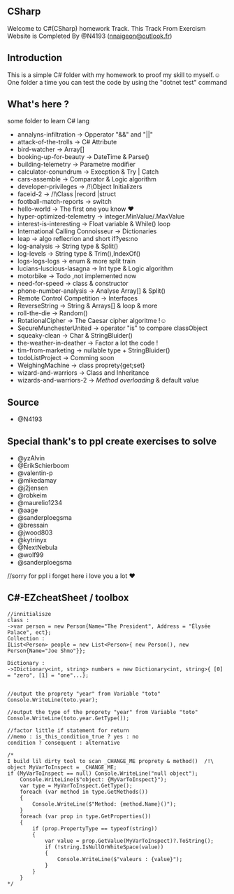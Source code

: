 ## CSharp
Welcome to C#(CSharp) homework Track.
    This Track From Exercism Website is Completed By @N4193 (nnaigeon@outlook.fr)

## Introduction
This is a simple C# folder with my homework to proof my skill to myself.☺
One folder a time you can test the code by using the "dotnet test" command 

## What's here ?
some folder to learn C# lang 
- annalyns-infiltration             -> Opperator "&&" and "||" 
- attack-of-the-trolls              -> C# Attribute
- bird-watcher                      -> Array[]
- booking-up-for-beauty             -> DateTime & Parse()
- building-telemetry                -> Parametre modifier
- calculator-conundrum              -> Execption & Try | Catch 
- cars-assemble                     -> Comparator & Logic algorithm
- developer-privileges              ->  /!\Object Initializers
- faceid-2                          ->  /!\Class |record |struct
- football-match-reports            -> switch 
- hello-world                       -> The first one you know ♥
- hyper-optimized-telemetry         -> integer.MinValue/.MaxValue
- interest-is-interesting           -> Float variable & While() loop   
- International Calling Connoisseur -> Dictionaries
- leap                              -> algo reflecrion and short if?yes:no
- log-analysis                      -> String type & Split() 
- log-levels                        -> String type & Trim(),IndexOf()
- logs-logs-logs                    -> enum & more split train
- lucians-luscious-lasagna          -> Int type & Logic algorithm
- motorbike                         ->  Todo ,not implemented now 
- need-for-speed                    -> class & constructor
- phone-number-analysis             -> Analyse Array[] & Split()
- Remote Control Competition        -> Interfaces
- ReverseString                     -> String & Arrays[] & loop & more 
- roll-the-die                      -> Random()
- RotationalCipher                  -> The Caesar cipher algoritme !☺
- SecureMunchesterUnited            -> operator "is" to compare classObject
- squeaky-clean                     -> Char & StringBluider()
- the-weather-in-deather            -> Factor a lot the code ! 
- tim-from-marketing                -> nullable type + StringBluider()
- todoListProject                   ->  Comming soon
- WeighingMachine                   -> class proprety{get;set}
- wizard-and-warriors               -> Class and Inheritance
- wizards-and-warriors-2            -> _Method overloading_ & default value 

## Source
- @N4193

## Special thank's to ppl create exercises to solve 
- @yzAlvin
- @ErikSchierboom
- @valentin-p
- @mikedamay
- @j2jensen
- @robkeim
- @maurelio1234
- @aage
- @sanderploegsma
- @bressain
- @jwood803
- @kytrinyx
- @NextNebula
- @wolf99
- @sanderploegsma

//sorry for ppl i forget here i love you a lot ♥

## C#-EZcheatSheet / toolbox
    //innitialisze
    class :
    ->var person = new Person{Name="The President", Address = "Élysée Palace", ect};
    Collection :
    IList<Person> people = new List<Person>{ new Person(), new Person{Name="Joe Shmo"}};

    Dictionary :
    ->IDictionary<int, string> numbers = new Dictionary<int, string>{ [0] = "zero", [1] = "one"...};


    //output the proprety "year" from Variable "toto"
    Console.WriteLine(toto.year);

    //output the type of the proprety "year" from Variable "toto"
    Console.WriteLine(toto.year.GetType());

    //factor little if statement for return
    //memo : is_this_condition_true ? yes : no
    condition ? consequent : alternative

    /*
    I build lil dirty tool to scan _CHANGE_ME proprety & method()  /!\
    object MyVarToInspect = _CHANGE_ME;           
    if (MyVarToInspect == null) Console.WriteLine("null object");
        Console.WriteLine($"object: {MyVarToInspect}");
        var type = MyVarToInspect.GetType(); 
        foreach (var method in type.GetMethods())
        {
            Console.WriteLine($"Method: {method.Name}()");
        }
        foreach (var prop in type.GetProperties())
        {
            if (prop.PropertyType == typeof(string))
            {
                var value = prop.GetValue(MyVarToInspect)?.ToString();
                if (!string.IsNullOrWhiteSpace(value))
                {
                    Console.WriteLine($"valeurs : {value}");
                }
            }
        }
    */
